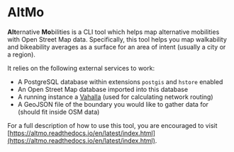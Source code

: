 # AltMo

**Alt**ernative **Mo**bilities is a CLI tool which helps map alternative mobilities with Open Street Map data.
Specifically, this tool helps you map walkability and bikeability averages as a surface for an area of intent
(usually a city or a region).

It relies on the following external services to work:

- A PostgreSQL database within extensions `postgis` and `hstore` enabled
- An Open Street Map database imported into this database
- A running instance a [Vahalla](https://valhalla.readthedocs.io/en/latest/) (used for calculating network routing)
- A GeoJSON file of the boundary you would like to gather data for (should fit inside OSM data)

For a full description of how to use this tool, you are encouraged to visit 
[https://altmo.readthedocs.io/en/latest/index.html](https://altmo.readthedocs.io/en/latest/index.html).
